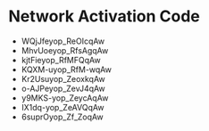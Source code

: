 # Network Activation Code
* WQjJfeyop_ReOIcqAw
* MhvUoeyop_RfsAgqAw
* kjtFieyop_RfMFQqAw
* KQXM-uyop_RfM-wqAw
* Kr2Usuyop_ZeoxkqAw
* o-AJPeyop_ZevJ4qAw
* y9MKS-yop_ZeycAqAw
* IX1dq-yop_ZeAVQqAw
* 6suprOyop_Zf_ZoqAw